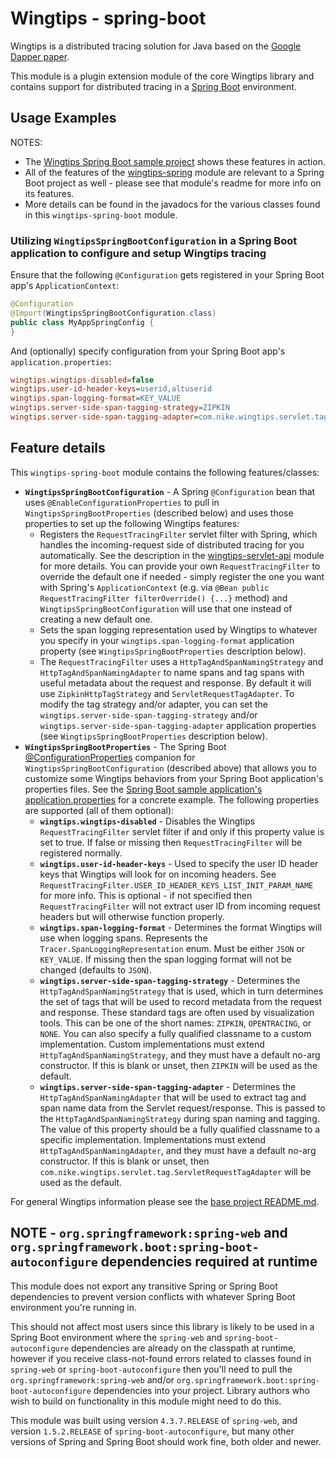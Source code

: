 # Wingtips - spring-boot

Wingtips is a distributed tracing solution for Java based on the 
[Google Dapper paper](http://static.googleusercontent.com/media/research.google.com/en/us/pubs/archive/36356.pdf). 

This module is a plugin extension module of the core Wingtips library and contains support for distributed tracing in a 
[Spring Boot](https://spring.io/guides/gs/spring-boot/) environment.

## Usage Examples

NOTES:

* The [Wingtips Spring Boot sample project](../samples/sample-spring-boot) shows these features in action.
* All of the features of the [wingtips-spring](../wingtips-spring) module are relevant to a Spring Boot project as 
well - please see that module's readme for more info on its features.
* More details can be found in the javadocs for the various classes found in this `wingtips-spring-boot` module.

### Utilizing `WingtipsSpringBootConfiguration` in a Spring Boot application to configure and setup Wingtips tracing

Ensure that the following `@Configuration` gets registered in your Spring Boot app's `ApplicationContext`:

``` java
@Configuration
@Import(WingtipsSpringBootConfiguration.class)
public class MyAppSpringConfig {
}
``` 

And (optionally) specify configuration from your Spring Boot app's `application.properties`:

``` ini
wingtips.wingtips-disabled=false
wingtips.user-id-header-keys=userid,altuserid
wingtips.span-logging-format=KEY_VALUE
wingtips.server-side-span-tagging-strategy=ZIPKIN
wingtips.server-side-span-tagging-adapter=com.nike.wingtips.servlet.tag.ServletRequestTagAdapter
```

## Feature details

This `wingtips-spring-boot` module contains the following features/classes:

* **`WingtipsSpringBootConfiguration`** - A Spring `@Configuration` bean that uses `@EnableConfigurationProperties` to
pull in `WingtipsSpringBootProperties` (described below) and uses those properties to set up the following Wingtips 
features:
    - Registers the `RequestTracingFilter` servlet filter with Spring, which handles the incoming-request side of 
    distributed tracing for you automatically. See the description in the
    [wingtips-servlet-api](../wingtips-servlet-api) module for more details. You can provide your own 
    `RequestTracingFilter` to override the default one if needed - simply register the one you want with Spring's 
    `ApplicationContext` (e.g. via `@Bean public RequestTracingFilter filterOverride() {...}` method) and 
    `WingtipsSpringBootConfiguration` will use that one instead of creating a new default one.
    - Sets the span logging representation used by Wingtips to whatever you specify in your 
    `wingtips.span-logging-format` application property (see `WingtipsSpringBootProperties` description below).
    - The `RequestTracingFilter` uses a `HttpTagAndSpanNamingStrategy` and `HttpTagAndSpanNamingAdapter` to 
    name spans and tag spans with useful metadata about the request and response. By default it will use 
    `ZipkinHttpTagStrategy` and `ServletRequestTagAdapter`. To modify the tag strategy and/or adapter, you can
    set the `wingtips.server-side-span-tagging-strategy` and/or `wingtips.server-side-span-tagging-adapter` application
    properties (see `WingtipsSpringBootProperties` description below). 
* **`WingtipsSpringBootProperties`** - The Spring Boot 
[@ConfigurationProperties](https://docs.spring.io/spring-boot/docs/current/reference/html/boot-features-external-config.html#boot-features-external-config-typesafe-configuration-properties) 
companion for `WingtipsSpringBootConfiguration` (described above) that allows you to customize some Wingtips behaviors 
from your Spring Boot application's properties files. See the 
[Spring Boot sample application's application.properties](../samples/sample-spring-boot/src/main/resources/application.properties) 
for a concrete example. The following properties are supported (all of them optional):
    - **`wingtips.wingtips-disabled`** - Disables the Wingtips `RequestTracingFilter` servlet filter if and only if 
    this property value is set to true. If false or missing then `RequestTracingFilter` will be registered normally.
    - **`wingtips.user-id-header-keys`** - Used to specify the user ID header keys that Wingtips will look for on 
    incoming headers. See `RequestTracingFilter.USER_ID_HEADER_KEYS_LIST_INIT_PARAM_NAME` for more info. This is 
    optional - if not specified then `RequestTracingFilter` will not extract user ID from incoming request headers but 
    will otherwise function properly.
    - **`wingtips.span-logging-format`** - Determines the format Wingtips will use when logging spans. Represents the 
    `Tracer.SpanLoggingRepresentation` enum. Must be either `JSON` or `KEY_VALUE`. If missing then the span logging 
    format will not be changed (defaults to `JSON`).     
    - **`wingtips.server-side-span-tagging-strategy`** - Determines the `HttpTagAndSpanNamingStrategy` that is used, 
    which in turn determines the set of tags that will be used to record metadata from the request and response.
    These standard tags are often used by visualization tools. This can be one of the short names: `ZIPKIN`, 
    `OPENTRACING`, or `NONE`. You can also specify a fully qualified classname to a custom implementation. Custom 
    implementations must extend `HttpTagAndSpanNamingStrategy`, and they must have a default no-arg constructor.
    If this is blank or unset, then `ZIPKIN` will be used as the default.
    - **`wingtips.server-side-span-tagging-adapter`** - Determines the `HttpTagAndSpanNamingAdapter` that will be used 
    to extract tag and span name data from the Servlet request/response. This is passed to the 
    `HttpTagAndSpanNamingStrategy` during span naming and tagging. The value of this property should be a fully 
    qualified classname to a specific implementation. Implementations must extend `HttpTagAndSpanNamingAdapter`, and 
    they must have a default no-arg constructor. If this is blank or unset, then 
    `com.nike.wingtips.servlet.tag.ServletRequestTagAdapter` will be used as the default.

For general Wingtips information please see the [base project README.md](../README.md).

## NOTE - `org.springframework:spring-web` and `org.springframework.boot:spring-boot-autoconfigure` dependencies required at runtime

This module does not export any transitive Spring or Spring Boot dependencies to prevent version conflicts with 
whatever Spring Boot environment you're running in. 

This should not affect most users since this library is likely to be used in a Spring Boot environment where the 
`spring-web` and `spring-boot-autoconfigure` dependencies are already on the classpath at runtime, however if you 
receive class-not-found errors related to classes found in `spring-web` or `spring-boot-autoconfigure` then 
you'll need to pull the `org.springframework:spring-web` and/or `org.springframework.boot:spring-boot-autoconfigure` 
dependencies into your project. Library authors who wish to build on functionality in this module might need to do 
this.

This module was built using version `4.3.7.RELEASE` of `spring-web`, and version `1.5.2.RELEASE` of 
`spring-boot-autoconfigure`, but many other versions of Spring and Spring Boot should work fine, both older and newer.
